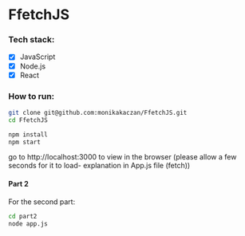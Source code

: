 # FfetchJS

### Tech stack: 
- [x] JavaScript
- [x] Node.js
- [x] React

### How to run: 

```bash
git clone git@github.com:monikakaczan/FfetchJS.git
cd FfetchJS
```

```bash
npm install
npm start
``` 
go to http://localhost:3000 to view in the browser (please allow a few seconds for it to load- explanation in App.js file (fetch))


#### Part 2
For the second part:
```bash 
cd part2 
node app.js
```